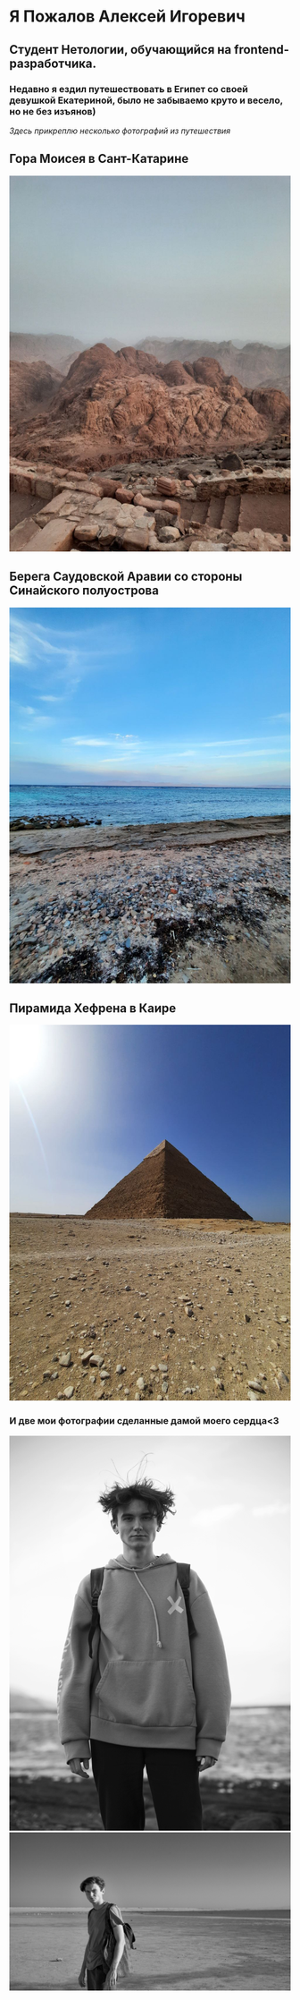 # Я Пожалов Алексей Игоревич

## Студент Нетологии, обучающийся на frontend-разработчика.

### Недавно я ездил путешествовать в Египет со своей девушкой Екатериной, было не забываемо круто и весело, но не без изъянов)

*Здесь прикреплю несколько фотографий из путешествия*

## Гора Моисея в Сант-Катарине
![](photo1680972264.jpeg)
## Берега Саудовской Аравии со стороны Синайского полуострова
![](photo1675970617.jpeg)
## Пирамида Хефрена в Каире
![](photo1681833693.jpeg)
### И две мои фотографии сделанные дамой моего сердца<3
![](чблеша.jpg)
![](IMG_0230.jpg)


